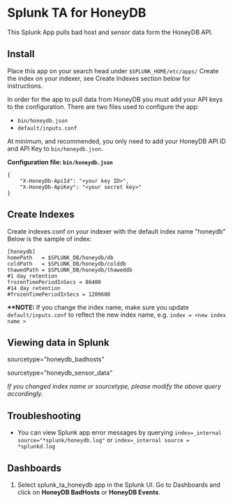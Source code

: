 # Splunk TA for HoneyDB

This Splunk App pulls bad host and sensor data form the HoneyDB API.

## Install

Place this app on your search head under `$SPLUNK_HOME/etc/apps/`
Create the index on your indexer, see Create Indexes section below for instructions.

In order for the app to pull data from HoneyDB you must add your API keys to the configuration. There are two files used to configure the app:

- `bin/honeydb.json`
- `default/inputs.conf`

At minimum, and recommended, you only need to add your HoneyDB API ID and API Key to `bin/honeydb.json`.

__Configuration file: `bin/honeydb.json`__

    {
        "X-HoneyDb-ApiId": "<your key ID>",
        "X-HoneyDb-ApiKey": "<your secret key>"
    }

## Create Indexes

Create indexes.conf on your indexer with the default index name "honeydb" Below is the sample of index:

    [honeydb]
    homePath   = $SPLUNK_DB/honeydb/db
    coldPath   = $SPLUNK_DB/honeydb/colddb 
    thawedPath = $SPLUNK_DB/honeydb/thaweddb
    #1 day retention 
    frozenTimePeriodInSecs = 86400
    #14 day retention
    #frozenTimePeriodInSecs = 1209600

__**NOTE:__ If you change the index name, make sure you update `default/inputs.conf` to reflect the new index name, e.g. `index = <new index name >`

## Viewing data in Splunk

sourcetype="honeydb_badhosts"

sourcetype="honeydb_sensor_data"

_If you changed index name or sourcetype, please modify the above query accordingly._

## Troubleshooting

- You can view Splunk app error messages by querying `index=_internal source="*splunk/honeydb.log"` or `index=_internal source = *splunkd.log`

## Dashboards

1. Select splunk_ta_honeydb app in the Splunk UI. Go to Dashboards and click on __HoneyDB BadHosts__ or __HoneyDB Events__.
